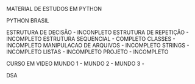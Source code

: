 MATERIAL DE ESTUDOS EM PYTHON

PYTHON BRASIL

ESTRUTURA DE DECISÃO    - INCONPLETO
ESTRUTURA DE REPETIÇÃO  - INCOMPLETO
ESTRUTURA SEQUENCIAL    - COMPLETO
CLASSES                 - INCOMPLETO
MANIPULACAO DE ARQUIVOS - INCOMPLETO
STRINGS                 - INCOMPLETO
LISTAS                  - INCOMPLETO
PROJETO                 - INCOMPLETO



CURSO EM VIDEO
MUNDO 1                 -
MUNDO 2                 -
MUNDO 3                 -




DSA


